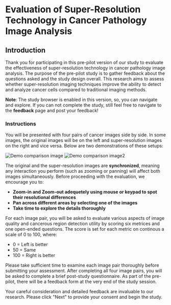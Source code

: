 # Evaluation of Super-Resolution Technology in Cancer Pathology Image Analysis

## Introduction

Thank you for participating in this pre-pilot version of our study to evaluate the effectiveness of super-resolution technology in cancer pathology image analysis. The purpose of the pre-pilot study is to gather feedback about the questions asked and the study design overall. This research aims to assess whether super-resolution imaging techniques improve the ability to detect and analyze cancer cells compared to traditional imaging methods.

**Note**: The study browser is enabled in this version, so, you can navigate and explore. If you can not complete the study, still feel free to navigate to the **feedback** page and post your feedback!

### Instructions

You will be presented with four pairs of cancer images side by side. In some images, the original images will be on the left and super-resolution images on the right and vice versa. Below are two demonstrations of these setups:
<!-- - Left: Original image
- Right: Super-resolution version of the same image -->

![Demo comparison image](./assets/demo/demo1.jpeg)
![Demo comparison image2](./assets/demo/demo2.jpeg)

The original and the super-resolution images are **synchronized**, meaning any interaction you perform (such as zooming or panning) will affect both images simultaneously. Before proceeding with the evaluation, we encourage you to:

- **Zoom-in and Zoom-out adequetely using mouse or keypad to spot their resolutional differences**
- **Pan across different areas by selecting one of the images**
- **Take time to explore the details thoroughly**

For each image pair, you will be asked to evaluate various aspects of image quality and cancerous region detection utility by scoring six metrices and one open-ended questions. The score is set for each metric on continous a scale of 0 to 100, where:
- 0 = Left is better
- 50 = Same
- 100 = Right is better

Please take sufficient time to examine each image pair thoroughly before submitting your assessment. After completing all four image pairs, you will be asked to complete a brief post-study questionnaire. As part of the pre-pilot, there will be a feedback form at the very end of the study session.

Your careful consideration and detailed feedback are invaluable to our research. Please click "Next" to provide your consent and begin the study.